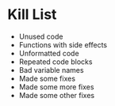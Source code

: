 Kill List
=========
* Unused code
* Functions with side effects
* Unformatted code
* Repeated code blocks
* Bad variable names
* Made some fixes
* Made some more fixes
* Made some other fixes
